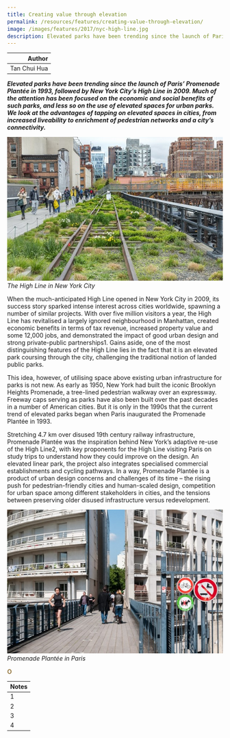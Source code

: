 ```yaml
---
title: Creating value through elevation
permalink: /resources/features/creating-value-through-elevation/
image: /images/features/2017/nyc-high-line.jpg
description: Elevated parks have been trending since the launch of Paris’ Promenade Plantée in 1993, followed by New York City’s High Line in 2009. Much of the attention has been focused on the economic and social benefits of such parks, and less so on the use of elevated spaces for urban parks. We look at the advantages of tapping on elevated spaces in cities, from increased liveability to enrichment of pedestrian networks and a city’s connectivity.
---
```


| Author |
|---:|
| Tan Chui Hua |

***Elevated parks have been trending since the launch of Paris’ Promenade Plantée in 1993, followed by New York City’s High Line in 2009. Much of the attention has been focused on the economic and social benefits of such parks, and less so on the use of elevated spaces for urban parks. We look at the advantages of tapping on elevated spaces in cities, from increased liveability to enrichment of pedestrian networks and a city’s connectivity.***

![The High Line in New York City](/images/features/2017/nyc-high-line.jpg/)*The High Line in New York City*

When the much-anticipated High Line opened in New York City in 2009, its success story sparked intense interest across cities worldwide, spawning a number of similar projects. With over five million visitors a year, the High Line has revitalised a largely ignored neighbourhood in Manhattan, created economic benefits in terms of tax revenue, increased property value and some 12,000 jobs, and demonstrated the impact of good urban design and strong private-public partnerships1. Gains aside, one of the most distinguishing features of the High Line lies in the fact that it is an elevated park coursing through the city, challenging the traditional notion of landed public parks.

This idea, however, of utilising space above existing urban infrastructure for parks is not new. As early as 1950, New York had built the iconic Brooklyn Heights Promenade, a tree-lined pedestrian walkway over an expressway. Freeway caps serving as parks have also been built over the past decades in a number of American cities. But it is only in the 1990s that the current trend of elevated parks began when Paris inaugurated the Promenade Plantée in 1993.

Stretching 4.7 km over disused 19th century railway infrastructure, Promenade Plantée was the inspiration behind New York’s adaptive re-use of the High Line2, with key proponents for the High Line visiting Paris on study trips to understand how they could improve on the design. An elevated linear park, the project also integrates specialised commercial establishments and cycling pathways. In a way, Promenade Plantée is a product of urban design concerns and challenges of its time – the rising push for pedestrian-friendly cities and human-scaled design, competition for urban space among different stakeholders in cities, and the tensions between preserving older disused infrastructure versus redevelopment.

![Promenade Plantée in Paris](/images/features/2017/promenade-plantee.jpg/)*Promenade Plantée in Paris*

**<font color="#967942">O</font>** 

| Notes |
|:---|
| 1 | Joint Research Centre (European Commission). 2017. The Cultural and Creative Cities Monitor, pp. 25-28 |
| 2 | Ibid, p. 28 |
| 3 | European Parliament, Directorate General for Internal Policies. 2013. European Capitals for Culture: Success Strategies and Long-term Effects, p.9. |
| 4 | Culture for Cities and Regions. An Acupuncture Strategy to Foster the Cultural and Creative Industries. |
